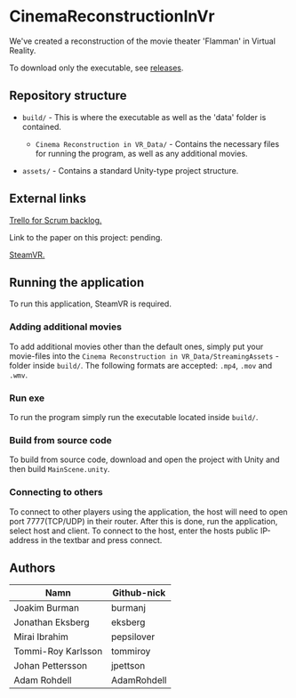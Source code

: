# CinemaReconstructionInVr

We've created a reconstruction of the movie theater 'Flamman' in Virtual Reality. 

To download only the executable, see [releases](https://github.com/jpettson/CinemaReconstructionInVR/releases).

## Repository structure

-   `build/` - This is where the executable as well as the 'data' folder is contained.

    -   `Cinema Reconstruction in VR_Data/` - Contains the necessary files for running the program, as well as any additional movies.

-   `assets/` - Contains a standard Unity-type project structure.

## External links

[Trello for Scrum backlog.](https://trello.com/b/nBZEuc63/datx02-kandidat)

Link to the paper on this project: pending.

[SteamVR.](https://store.steampowered.com/app/250820/SteamVR/)

## Running the application

To run this application, SteamVR is required.

### Adding additional movies

To add additional movies other than the default ones, simply put your movie-files into the `Cinema Reconstruction in VR_Data/StreamingAssets` - folder inside `build/`.
The following formats are accepted: `.mp4`, `.mov` and `.wmv`.

### Run exe

To run the program simply run the executable located inside `build/`.

### Build from source code

To build from source code, download and open the project with Unity and then build `MainScene.unity`.

### Connecting to others

To connect to other players using the application, the host will need to open port 7777(TCP/UDP) in their router. After this is done, run the application, select host and client.
To connect to the host, enter the hosts public IP-address in the textbar and press connect. 

## Authors

| Namn               | Github-nick   |
| ----------------   | ------------- |
| Joakim Burman      | burmanj       |
| Jonathan Eksberg   | eksberg       |
| Mirai Ibrahim      | pepsilover    |
| Tommi-Roy Karlsson | tommiroy      |
| Johan Pettersson   | jpettson      |
| Adam Rohdell       | AdamRohdell   |
